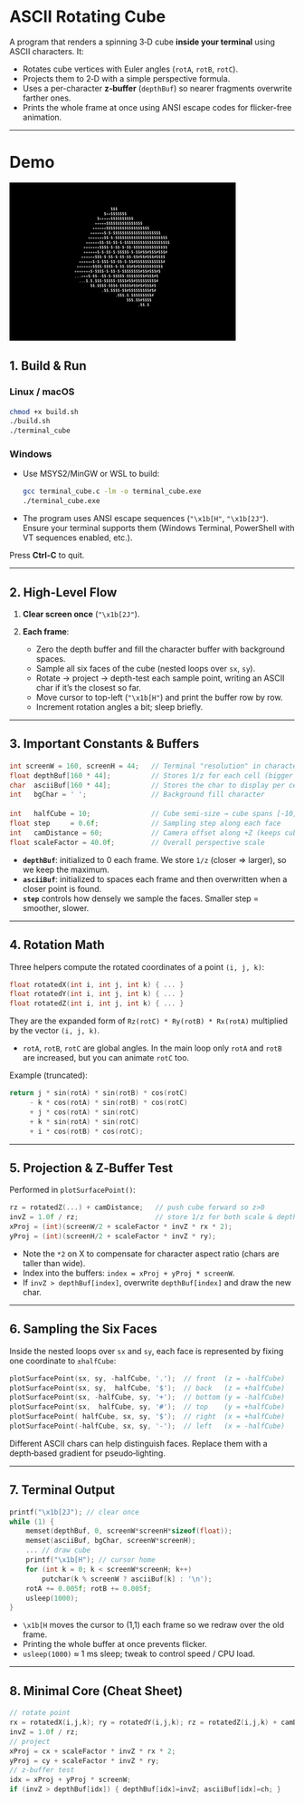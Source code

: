 # ASCII Rotating Cube

A program that renders a spinning 3‑D cube **inside your terminal** using ASCII characters. It:

* Rotates cube vertices with Euler angles (`rotA`, `rotB`, `rotC`).
* Projects them to 2‑D with a simple perspective formula.
* Uses a per-character **z‑buffer** (`depthBuf`) so nearer fragments overwrite farther ones.
* Prints the whole frame at once using ANSI escape codes for flicker-free animation.

---

# Demo

![Demo](../assets/terminal_cube.gif)

## 1. Build & Run

### Linux / macOS

```bash
chmod +x build.sh
./build.sh
./terminal_cube
```

### Windows

* Use MSYS2/MinGW or WSL to build:

  ```bash
  gcc terminal_cube.c -lm -o terminal_cube.exe
  ./terminal_cube.exe
  ```
* The program uses ANSI escape sequences (`"\x1b[H"`, `"\x1b[2J"`). Ensure your terminal supports them (Windows Terminal, PowerShell with VT sequences enabled, etc.).

Press **Ctrl‑C** to quit.

---

## 2. High-Level Flow

1. **Clear screen once** (`"\x1b[2J"`).
2. **Each frame**:

   * Zero the depth buffer and fill the character buffer with background spaces.
   * Sample all six faces of the cube (nested loops over `sx`, `sy`).
   * Rotate → project → depth-test each sample point, writing an ASCII char if it’s the closest so far.
   * Move cursor to top-left (`"\x1b[H"`) and print the buffer row by row.
   * Increment rotation angles a bit; sleep briefly.

---

## 3. Important Constants & Buffers

```c
int screenW = 160, screenH = 44;   // Terminal "resolution" in characters
float depthBuf[160 * 44];          // Stores 1/z for each cell (bigger = closer)
char  asciiBuf[160 * 44];          // Stores the char to display per cell
int   bgChar = ' ';                // Background fill character

int   halfCube = 10;               // Cube semi-size → cube spans [-10, +10]
float step     = 0.6f;             // Sampling step along each face
int   camDistance = 60;            // Camera offset along +Z (keeps cube in front)
float scaleFactor = 40.0f;         // Overall perspective scale
```

* **`depthBuf`**: initialized to 0 each frame. We store `1/z` (closer => larger), so we keep the maximum.
* **`asciiBuf`**: initialized to spaces each frame and then overwritten when a closer point is found.
* **`step`** controls how densely we sample the faces. Smaller step = smoother, slower.

---

## 4. Rotation Math

Three helpers compute the rotated coordinates of a point `(i, j, k)`:

```c
float rotatedX(int i, int j, int k) { ... }
float rotatedY(int i, int j, int k) { ... }
float rotatedZ(int i, int j, int k) { ... }
```

They are the expanded form of `Rz(rotC) * Ry(rotB) * Rx(rotA)` multiplied by the vector `(i, j, k)`.

* `rotA`, `rotB`, `rotC` are global angles. In the main loop only `rotA` and `rotB` are increased, but you can animate `rotC` too.

Example (truncated):

```c
return j * sin(rotA) * sin(rotB) * cos(rotC)
     - k * cos(rotA) * sin(rotB) * cos(rotC)
     + j * cos(rotA) * sin(rotC)
     + k * sin(rotA) * sin(rotC)
     + i * cos(rotB) * cos(rotC);
```

---

## 5. Projection & Z‑Buffer Test

Performed in `plotSurfacePoint()`:

```c
rz = rotatedZ(...) + camDistance;   // push cube forward so z>0
invZ = 1.0f / rz;                   // store 1/z for both scale & depth test
xProj = (int)(screenW/2 + scaleFactor * invZ * rx * 2);
yProj = (int)(screenH/2 + scaleFactor * invZ * ry);
```

* Note the `*2` on X to compensate for character aspect ratio (chars are taller than wide).
* Index into the buffers: `index = xProj + yProj * screenW`.
* If `invZ > depthBuf[index]`, overwrite `depthBuf[index]` and draw the new char.

---

## 6. Sampling the Six Faces

Inside the nested loops over `sx` and `sy`, each face is represented by fixing one coordinate to `±halfCube`:

```c
plotSurfacePoint(sx, sy, -halfCube, '.');  // front  (z = -halfCube)
plotSurfacePoint(sx, sy,  halfCube, '$');  // back   (z = +halfCube)
plotSurfacePoint(sx, -halfCube, sy, '+');  // bottom (y = -halfCube)
plotSurfacePoint(sx,  halfCube, sy, '#');  // top    (y = +halfCube)
plotSurfacePoint( halfCube, sx, sy, '$');  // right  (x = +halfCube)
plotSurfacePoint(-halfCube, sx, sy, '-');  // left   (x = -halfCube)
```

Different ASCII chars can help distinguish faces. Replace them with a depth‑based gradient for pseudo‑lighting.

---

## 7. Terminal Output

```c
printf("\x1b[2J"); // clear once
while (1) {
    memset(depthBuf, 0, screenW*screenH*sizeof(float));
    memset(asciiBuf, bgChar, screenW*screenH);
    ... // draw cube
    printf("\x1b[H"); // cursor home
    for (int k = 0; k < screenW*screenH; k++)
        putchar(k % screenW ? asciiBuf[k] : '\n');
    rotA += 0.005f; rotB += 0.005f;
    usleep(1000);
}
```

* `\x1b[H` moves the cursor to (1,1) each frame so we redraw over the old frame.
* Printing the whole buffer at once prevents flicker.
* `usleep(1000)` ≈ 1 ms sleep; tweak to control speed / CPU load.

---

## 8. Minimal Core (Cheat Sheet)

```c
// rotate point
rx = rotatedX(i,j,k); ry = rotatedY(i,j,k); rz = rotatedZ(i,j,k) + camDistance;
invZ = 1.0f / rz;
// project
xProj = cx + scaleFactor * invZ * rx * 2;
yProj = cy + scaleFactor * invZ * ry;
// z-buffer test
idx = xProj + yProj * screenW;
if (invZ > depthBuf[idx]) { depthBuf[idx]=invZ; asciiBuf[idx]=ch; }
```